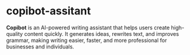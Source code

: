 # copibot-assitant
**Copibot** is an AI-powered writing assistant that helps users create high-quality content quickly. It generates ideas, rewrites text, and improves grammar, making writing easier, faster, and more professional for businesses and individuals.
